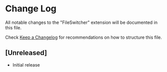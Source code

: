 # Change Log

All notable changes to the "FileSwitcher" extension will be documented in this file.

Check [Keep a Changelog](http://keepachangelog.com/) for recommendations on how to structure this file.

## [Unreleased]

- Initial release
